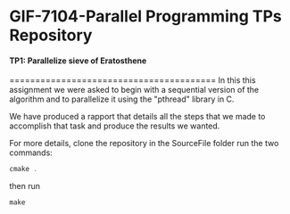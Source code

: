 # GIF-7104-Parallel Programming TPs Repository
#### TP1: Parallelize sieve of Eratosthene
========================================
In this this assignment we were asked to begin with a sequential version
of the algorithm and to parallelize it using the "pthread" library in C.

We have produced a rapport that details all the steps that we made to accomplish that
task and produce the results we wanted.

For more details, clone the repository in the SourceFile folder run the two
commands:

```C
cmake .
```
then run
```C
make
```
